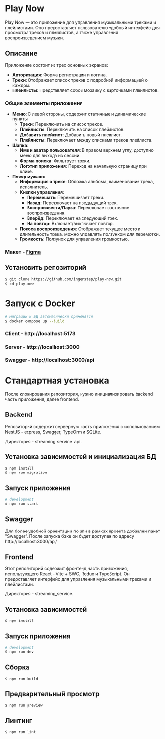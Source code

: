 # Play Now

Play Now — это приложение для управления музыкальными треками и плейлистами. Оно предоставляет пользователю удобный интерфейс для просмотра треков и плейлистов, а также управления воспроизведением музыки.

## Описание

Приложение состоит из трех основных экранов:

- **Авторизация**: Форма регистрации и логина.
- **Треки**: Отображает список треков с подробной информацией о каждом.
- **Плейлисты**: Представляет собой мозаику с карточками плейлистов.

### Общие элементы приложения

- **Меню**: С левой стороны, содержит статичные и динамические пункты.
  - **Треки**: Переключить на список треков.
  - **Плейлисты**: Переключить на список плейлистов.
  - **Добавить плейлист**: Добавить новый плейлист.
  - **Плейлисты**: Переключает между списками треков плейлиста.
- **Шапка**:
  - **Имя и аватар пользователя**: В правом верхнем углу, доступно меню для выхода из сессии.
  - **Форма поиска**: Фильтрует треки.
  - **Логотип приложения**: Переход на начальную страницу при клике.
- **Плеер музыки**:
  - **Информация о треке**: Обложка альбома, наименование трека, исполнитель.
  - **Кнопки управления**:
    - **Перемешать**: Перемешивает треки.
    - **Назад**: Переключает на предыдущий трек.
    - **Воспроизвести/Пауза**: Переключает состояние воспроизведения.
    - **Вперёд**: Переключает на следующий трек.
    - **На повтор**: Включает/выключает повтор.
  - **Полоса воспроизведения**: Отображает текущее место и длительность трека, можно управлять ползунком для перемотки.
  - **Громкость**: Ползунок для управления громкостью.

### Макет - [Figma](https://www.figma.com/design/JIiEqozo3awHCmgn3xO8wU/TS_Graduate?node-id=0-1&node-type=canvas&t=hico9M1OnlxVM96J-0)

## Установить репозиторий

```bash
$ git clone https://github.com/ingerstep/play-now.git
$ cd play-now
```

# Запуск с Docker

```bash
# миграции к БД автоматически применятся
$ docker compose up --build
```
### Client - http://localhost:5173
### Server - http://localhost:3000
### Swagger - http://localhost:3000/api

# Стандартная установка

После клонирования репозитория, нужно инициализировать backend часть приложения, далее frontend.

## Backend

Репозиторий содержит серверную часть приложения c использованием NestJS - express, Swagger, TypeOrm и SQLite.

Директория - streaming_service_api.

## Установка зависимостей и инициализация БД

```bash
$ npm install
$ npm run migration
```

## Запуск приложения

```bash
# development
$ npm run start
```

## Swagger

Для более удобной ориентации по апи в рамках проекта добавлен пакет "Swagger". После запуска бэке он будет доступен по адресу http://localhost:3000/api/

## Frontend

Этот репозиторий содержит фронтенд часть приложения, использующего React - Vite + SWC, Redux и TypeScript. Он предоставляет интерфейс для управления музыкальными треками и плейлистами.

Директория - streaming_service.

## Установка зависимостей

```bash
$ npm install
```

## Запуск приложения

```bash
# development
$ npm run dev
```

## Cборка

```bash
$ npm run build
```

## Предварительный просмотр

```bash
$ npm run preview
```

## Линтинг

```bash
$ npm run lint
```
